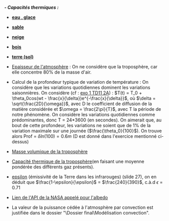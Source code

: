***- Capacités thermiques :***
   * **[eau , glace](https://fr.wikipedia.org/wiki/Capacit%C3%A9_thermique_massique)**
   * [**sable**](https://material-properties.org/fr/sable-densite-capacite-thermique-conductivite-thermique/)
   * [**neige**](https://www.thermoconcept-sarl.com/base-de-donnees-chaleur-specifique-ou-capacite-thermique/) 
   * [**bois**](http://www.chim.lu/ch0612.php)
   * [**terre (sol)**](https://acsess.onlinelibrary.wiley.com/doi/abs/10.2136/sssaj2018.11.0434)
 * [Epaisseur de l'atmosphère]((https://fr.wikipedia.org/wiki/Atmosph%C3%A8re_terrestre)) : On ne considère que la troposphère, car elle concentre 80% de la masse d'air.
   
 * Calcul de la profondeur typique de variation de température : On considère que les variations quotidiennes dominent les variations saisonnières. On considère (cf : [exo 1 TD11 2A](https://gitlab.com/capecl/y2/-/raw/main/Cours%20et%20exercices/Chapitre_11%20:%20Diffusion%20thermique/TD/corr_chap11_td_vprof.pdf?ref_type=heads)) : $T(t) = T_0 + \theta_0cos(wt - \frac{x}{\delta})e^{-\frac{x}{\delta}}$, où $\delta = \sqrt{\frac{2D}{\omega}}$, avec D le coefficient de diffusion de la matière considérée et $\omega = \frac{2\pi}{T}$, avec T la période de notre phénomène. On considère les variations quotidiennes comme prédominantes, donc T = 24*3600 (en secondes). On aimerait que, au bout de cette profondeur, les variations ne soient que de 1% de la variation maximale sur une journée ($\frac{\theta_0}{100}$). On trouve alors Prof = $\delta ln(100) = 0.6 m$ (D est donné dans l'exercice mentionné ci-dessus)
   
 * [Masse volumique de la troposphère](https://education.toutcomment.com/article/troposphere-definition-et-caracteristiques-15086.html)
   
 * [Capacité thermique de la troposphère](https://fr.wikipedia.org/wiki/Capacit%C3%A9_thermique_massique)(en faisant une moyenne pondérée des différents gaz présents).
   
 * [epsilon](https://web.lmd.jussieu.fr/~jldufres/Exposes/Duf_ERRE_psud_1.pdf) (émissivité de la Terre dans les infrarouges) (slide 27), on en déduit que   $\frac{1-\epsilon}{\epsilon}$ = $\frac{240}{390}$, c.à.d $\epsilon$ = 0.71
   
 * [Lien de l'API de la NASA appelé pour l'albedo](https://power.larc.nasa.gov/api/pages/)

 * La valeur de la puissance cédée à l'atmosphère par convection est justifiée dans le dossier "\Dossier final\Modélisation convection".
 
